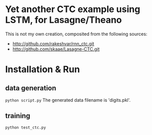 Yet another CTC example using LSTM, for Lasagne/Theano
======================================================
This is not my own creation, composited from the following sources:

* http://github.com/rakeshvar/rnn_ctc.git
* http://github.com/skaae/Lasagne-CTC.git


Installation & Run
==================

## data generation
```python script.py```
The generated data filename is 'digits.pkl'.

## training
```python test_ctc.py```



